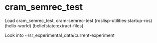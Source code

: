 cram_semrec_test
===

Load cram_semrec_test, cram-semrec-test
(roslisp-utilities:startup-ros)
(hello-world)
(beliefstate:extract-files)

Look into ~/sr_experimental_data/current-experiment
